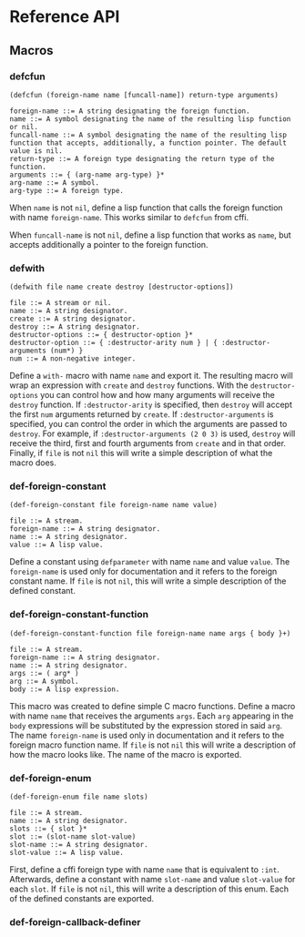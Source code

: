 
# Reference API

## Macros

### defcfun

```Lisp
(defcfun (foreign-name name [funcall-name]) return-type arguments)

foreign-name ::= A string designating the foreign function.
name ::= A symbol designating the name of the resulting lisp function or nil.
funcall-name ::= A symbol designating the name of the resulting lisp function that accepts, additionally, a function pointer. The default value is nil.
return-type ::= A foreign type designating the return type of the function.
arguments ::= { (arg-name arg-type) }*
arg-name ::= A symbol.
arg-type ::= A foreign type.
```

When `name` is not `nil`, define a lisp function that calls the foreign function with name `foreign-name`. This works similar to `defcfun` from cffi.

When `funcall-name` is not `nil`, define a lisp function that works as `name`, but accepts additionally a pointer to the foreign function.


### defwith

```Lisp
(defwith file name create destroy [destructor-options])

file ::= A stream or nil.
name ::= A string designator.
create ::= A string designator.
destroy ::= A string designator.
destructor-options ::= { destructor-option }*
destructor-option ::= { :destructor-arity num } | { :destructor-arguments (num*) }
num ::= A non-negative integer.
```

Define a `with-` macro with name `name` and export it. The resulting macro will wrap an expression with `create` and `destroy` functions. With the `destructor-options` you can control how and how many arguments will receive the `destroy` function. If `:destructor-arity` is specified, then `destroy` will accept the first `num` arguments returned by `create`. If `:destructor-arguments` is specified, you can control the order in which the arguments are passed to `destroy`. For example, if `:destructor-arguments (2 0 3)` is used, `destroy` will receive the third, first and fourth arguments from `create` and in that order. Finally, if `file` is not `nil` this will write a simple description of what the macro does.

### def-foreign-constant

```Lisp
(def-foreign-constant file foreign-name name value)

file ::= A stream.
foreign-name ::= A string designator.
name ::= A string designator.
value ::= A lisp value.
```

Define a constant using `defparameter` with name `name` and value `value`. The `foreign-name` is used only for documentation and it refers to the foreign constant name. If `file` is not `nil`, this will write a simple description of the defined constant.

### def-foreign-constant-function

```Lisp
(def-foreign-constant-function file foreign-name name args { body }+)

file ::= A stream.
foreign-name ::= A string designator.
name ::= A string designator.
args ::= ( arg* )
arg ::= A symbol.
body ::= A lisp expression.
```

This macro was created to define simple C macro functions. Define a macro with name `name` that receives the arguments `args`. Each `arg` appearing in the `body` expressions will be substituted by the expression stored in said `arg`. The name `foreign-name` is used only in documentation and it refers to the foreign macro function name. If `file` is not `nil` this will write a description of how the macro looks like. The name of the macro is exported.

### def-foreign-enum

```Lisp
(def-foreign-enum file name slots)

file ::= A stream.
name ::= A string designator.
slots ::= { slot }*
slot ::= (slot-name slot-value)
slot-name ::= A string designator.
slot-value ::= A lisp value.
```

First, define a cffi foreign type with name `name` that is equivalent to `:int`. Afterwards, define a constant with name `slot-name` and value `slot-value` for each `slot`. If `file` is not `nil`, this will write a description of this enum. Each of the defined constants are exported.

### def-foreign-callback-definer

